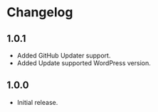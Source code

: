 # Changelog #

## 1.0.1 ##
* Added GitHub Updater support.  
* Added Update supported WordPress version.  

## 1.0.0 ##
* Initial release.

